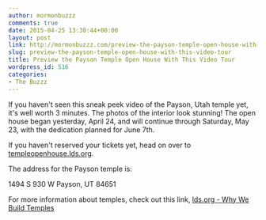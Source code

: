 ```yaml
---
author: mormonbuzzz
comments: true
date: 2015-04-25 13:30:44+00:00
layout: post
link: http://mormonbuzzz.com/preview-the-payson-temple-open-house-with-this-video-tour/
slug: preview-the-payson-temple-open-house-with-this-video-tour
title: Preview the Payson Temple Open House With This Video Tour
wordpress_id: 516
categories:
- The Buzzz
---
```


If you haven't seen this sneak peek video of the Payson, Utah temple yet, it's well worth 3 minutes. The photos of the interior look stunning!  The open house began yesterday, April 24, and will continue through Saturday, May 23, with the dedication planned for June 7th.



If you haven't reserved your tickets yet, head on over to [templeopenhouse.lds.org](https://templeopenhouse.lds.org/).

The address for the Payson temple is:

1494 S 930 W
Payson, UT 84651

For more information about temples, check out this link, [lds.org - Why We Build Temples](https://www.lds.org/church/temples/why-we-build-temples?lang=eng)
